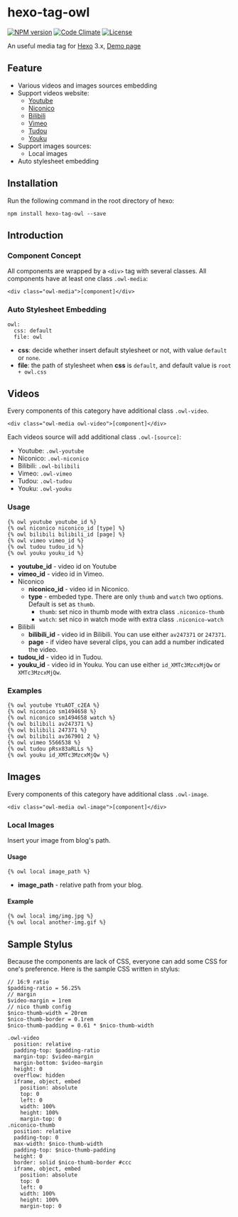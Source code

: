 # hexo-tag-owl #

[![NPM version](https://badge.fury.io/js/hexo-tag-owl.svg)](http://badge.fury.io/js/hexo-tag-owl)
[![Code Climate](https://codeclimate.com/github/m80126colin/hexo-tag-owl.png)](https://codeclimate.com/github/m80126colin/hexo-tag-owl)
[![License](http://img.shields.io/npm/l/hexo-tag-owl.svg)](LICENSE.md)

An useful media tag for [Hexo] 3.x, [Demo page]

## Feature ##

* Various videos and images sources embedding
* Support videos website:
  * [Youtube](https://www.youtube.com/)
  * [Niconico](http://www.nicovideo.jp/)
  * [Bilibili](http://www.bilibili.com/)
  * [Vimeo](https://vimeo.com/)
  * [Tudou](http://www.tudou.com/)
  * [Youku](http://www.youku.com/)
* Support images sources:
  * Local images
* Auto stylesheet embedding

## Installation ##

Run the following command in the root directory of hexo:

```
npm install hexo-tag-owl --save
```

## Introduction ##

### Component Concept ###

All components are wrapped by a `<div>` tag with several classes. All components have at least one class `.owl-media`:

```
<div class="owl-media">[component]</div>
```

### Auto Stylesheet Embedding ###

```
owl:
  css: default
  file: owl
```

* **css**: decide whether insert default stylesheet or not, with value `default` or `none`.
* **file**: the path of stylesheet when **css** is `default`, and default value is `root + owl.css`

## Videos ##

Every components of this category have additional class `.owl-video`.

```
<div class="owl-media owl-video">[component]</div>
```

Each videos source will add additional class `.owl-[source]`:

* Youtube: `.owl-youtube`
* Niconico: `.owl-niconico`
* Bilibili: `.owl-bilibili`
* Vimeo: `.owl-vimeo`
* Tudou: `.owl-tudou`
* Youku: `.owl-youku`

### Usage ###

```
{% owl youtube youtube_id %}
{% owl niconico niconico_id [type] %}
{% owl bilibili bilibili_id [page] %}
{% owl vimeo vimeo_id %}
{% owl tudou tudou_id %}
{% owl youku youku_id %}
```

* **youtube_id** - video id on Youtube
* **vimeo_id** - video id in Vimeo.
* Niconico
  * **niconico_id** - video id in Niconico.
  * **type** - embeded type. There are only `thumb` and `watch` two options. Default is set as `thumb`.
    * `thumb`: set nico in thumb mode with extra class `.niconico-thumb`
    * `watch`: set nico in watch mode with extra class `.niconico-watch`
* Bilibili
  * **bilibili_id** - video id in Bilibili. You can use either `av247371` or `247371`.
  * **page** - if video have several clips, you can add a number indicated the video.
* **tudou_id** - video id in Tudou.
* **youku_id** - video id in Youku. You can use either `id_XMTc3MzcxMjQw` or `XMTc3MzcxMjQw`.

### Examples ###

```
{% owl youtube YtuAOT_c2EA %}
{% owl niconico sm1494658 %}
{% owl niconico sm1494658 watch %}
{% owl bilibili av247371 %}
{% owl bilibili 247371 %}
{% owl bilibili av367901 2 %}
{% owl vimeo 5566538 %}
{% owl tudou pRsx83aRLLs %}
{% owl youku id_XMTc3MzcxMjQw %}
```

## Images ##

Every components of this category have additional class `.owl-image`.

```
<div class="owl-media owl-image">[component]</div>
```

### Local Images ###

Insert your image from blog\'s path.

#### Usage ####

```
{% owl local image_path %}
```

* **image_path** - relative path from your blog.

#### Example ####

```
{% owl local img/img.jpg %}
{% owl local another-img.gif %}
```

## Sample Stylus ##

Because the components are lack of CSS, everyone can add some CSS for one's preference. Here is the sample CSS written in stylus:

``` stylus
// 16:9 ratio
$padding-ratio = 56.25%
// margin
$video-margin = 1rem
// nico thumb config
$nico-thumb-width = 20rem
$nico-thumb-border = 0.1rem
$nico-thumb-padding = 0.61 * $nico-thumb-width

.owl-video
  position: relative
  padding-top: $padding-ratio
  margin-top: $video-margin
  margin-bottom: $video-margin
  height: 0
  overflow: hidden
  iframe, object, embed
    position: absolute
    top: 0
    left: 0
    width: 100%
    height: 100%
    margin-top: 0
.niconico-thumb
  position: relative
  padding-top: 0
  max-width: $nico-thumb-width
  padding-top: $nico-thumb-padding
  height: 0
  border: solid $nico-thumb-border #ccc
  iframe, object, embed
    position: absolute
    top: 0
    left: 0
    width: 100%
    height: 100%
    margin-top: 0
```

[Hexo]: https://hexo.io
[Demo page]: http://m80126colin.github.io/hexo-tag-owl-demo/